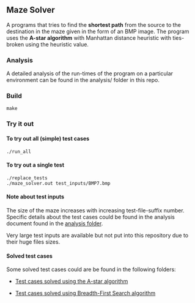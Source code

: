 ## Maze Solver

A programs that tries to find the **shortest path** from the source
to the destination in the maze given in the form of an BMP image.
The program uses the **A-star algorithm** with Manhattan distance
heuristic with ties-broken using the heuristic value.


### Analysis

A detailed analysis of the run-times of the program on a particular
environment can be found in the analysis/ folder in this repo.


### Build

```
make
```

### Try it out

#### To try out all (simple) test cases

```
./run_all
```

#### To try out a single test

```
./replace_tests
./maze_solver.out test_inputs/BMP7.bmp
```

#### Note about test inputs
The size of the maze increases with increasing test-file-suffix number.
Specific details about the test cases could be found in the analysis
document found in the [analysis folder](analysis/).

Very large test inputs are available but not put into this repository
due to their huge files sizes.

#### Solved test cases
Some solved test cases could are be found in the following folders:

- [Test cases solved using the A-star algorithm](test_inputs.solved.a_star__manhattan_heuristic)

- [Test cases solved using Breadth-First Search algorithm](test_inputs.solved.bfs)
